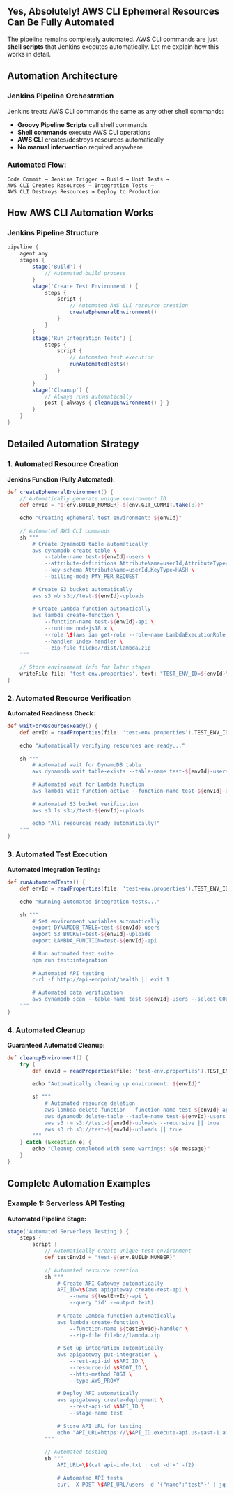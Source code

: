 ## **Yes, Absolutely! AWS CLI Ephemeral Resources Can Be Fully Automated**

The pipeline remains completely automated. AWS CLI commands are just **shell scripts** that Jenkins executes automatically. Let me explain how this works in detail.

## **Automation Architecture**

### **Jenkins Pipeline Orchestration**
Jenkins treats AWS CLI commands the same as any other shell commands:
- **Groovy Pipeline Scripts** call shell commands
- **Shell commands** execute AWS CLI operations
- **AWS CLI** creates/destroys resources automatically
- **No manual intervention** required anywhere

### **Automated Flow:**
```
Code Commit → Jenkins Trigger → Build → Unit Tests → 
AWS CLI Creates Resources → Integration Tests → 
AWS CLI Destroys Resources → Deploy to Production
```

## **How AWS CLI Automation Works**

### **Jenkins Pipeline Structure**
```groovy
pipeline {
    agent any
    stages {
        stage('Build') { 
            // Automated build process
        }
        stage('Create Test Environment') {
            steps {
                script {
                    // Automated AWS CLI resource creation
                    createEphemeralEnvironment()
                }
            }
        }
        stage('Run Integration Tests') {
            steps {
                script {
                    // Automated test execution
                    runAutomatedTests()
                }
            }
        }
        stage('Cleanup') {
            // Always runs automatically
            post { always { cleanupEnvironment() } }
        }
    }
}
```

## **Detailed Automation Strategy**

### **1. Automated Resource Creation**

**Jenkins Function (Fully Automated):**
```groovy
def createEphemeralEnvironment() {
    // Automatically generate unique environment ID
    def envId = "${env.BUILD_NUMBER}-${env.GIT_COMMIT.take(8)}"
    
    echo "Creating ephemeral test environment: ${envId}"
    
    // Automated AWS CLI commands
    sh """
        # Create DynamoDB table automatically
        aws dynamodb create-table \
            --table-name test-${envId}-users \
            --attribute-definitions AttributeName=userId,AttributeType=S \
            --key-schema AttributeName=userId,KeyType=HASH \
            --billing-mode PAY_PER_REQUEST
        
        # Create S3 bucket automatically
        aws s3 mb s3://test-${envId}-uploads
        
        # Create Lambda function automatically
        aws lambda create-function \
            --function-name test-${envId}-api \
            --runtime nodejs18.x \
            --role \$(aws iam get-role --role-name LambdaExecutionRole --query 'Role.Arn' --output text) \
            --handler index.handler \
            --zip-file fileb://dist/lambda.zip
    """
    
    // Store environment info for later stages
    writeFile file: 'test-env.properties', text: "TEST_ENV_ID=${envId}"
}
```

### **2. Automated Resource Verification**

**Automated Readiness Check:**
```groovy
def waitForResourcesReady() {
    def envId = readProperties(file: 'test-env.properties').TEST_ENV_ID
    
    echo "Automatically verifying resources are ready..."
    
    sh """
        # Automated wait for DynamoDB table
        aws dynamodb wait table-exists --table-name test-${envId}-users
        
        # Automated wait for Lambda function
        aws lambda wait function-active --function-name test-${envId}-api
        
        # Automated S3 bucket verification
        aws s3 ls s3://test-${envId}-uploads
        
        echo "All resources ready automatically!"
    """
}
```

### **3. Automated Test Execution**

**Automated Integration Testing:**
```groovy
def runAutomatedTests() {
    def envId = readProperties(file: 'test-env.properties').TEST_ENV_ID
    
    echo "Running automated integration tests..."
    
    sh """
        # Set environment variables automatically
        export DYNAMODB_TABLE=test-${envId}-users
        export S3_BUCKET=test-${envId}-uploads
        export LAMBDA_FUNCTION=test-${envId}-api
        
        # Run automated test suite
        npm run test:integration
        
        # Automated API testing
        curl -f http://api-endpoint/health || exit 1
        
        # Automated data verification
        aws dynamodb scan --table-name test-${envId}-users --select COUNT
    """
}
```

### **4. Automated Cleanup**

**Guaranteed Automated Cleanup:**
```groovy
def cleanupEnvironment() {
    try {
        def envId = readProperties(file: 'test-env.properties').TEST_ENV_ID
        
        echo "Automatically cleaning up environment: ${envId}"
        
        sh """
            # Automated resource deletion
            aws lambda delete-function --function-name test-${envId}-api || true
            aws dynamodb delete-table --table-name test-${envId}-users || true
            aws s3 rm s3://test-${envId}-uploads --recursive || true
            aws s3 rb s3://test-${envId}-uploads || true
        """
    } catch (Exception e) {
        echo "Cleanup completed with some warnings: ${e.message}"
    }
}
```

## **Complete Automation Examples**

### **Example 1: Serverless API Testing**

**Automated Pipeline Stage:**
```groovy
stage('Automated Serverless Testing') {
    steps {
        script {
            // Automatically create unique test environment
            def testEnvId = "test-${env.BUILD_NUMBER}"
            
            // Automated resource creation
            sh """
                # Create API Gateway automatically
                API_ID=\$(aws apigateway create-rest-api \
                    --name ${testEnvId}-api \
                    --query 'id' --output text)
                
                # Create Lambda function automatically
                aws lambda create-function \
                    --function-name ${testEnvId}-handler \
                    --zip-file fileb://lambda.zip
                
                # Set up integration automatically
                aws apigateway put-integration \
                    --rest-api-id \$API_ID \
                    --resource-id \$ROOT_ID \
                    --http-method POST \
                    --type AWS_PROXY
                
                # Deploy API automatically
                aws apigateway create-deployment \
                    --rest-api-id \$API_ID \
                    --stage-name test
                
                # Store API URL for testing
                echo "API_URL=https://\$API_ID.execute-api.us-east-1.amazonaws.com/test" > api-info.txt
            """
            
            // Automated testing
            sh """
                API_URL=\$(cat api-info.txt | cut -d'=' -f2)
                
                # Automated API tests
                curl -X POST \$API_URL/users -d '{"name":"test"}' | jq '.
